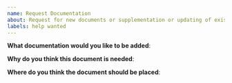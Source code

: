 ```yaml
---
name: Request Documentation
about: Request for new documents or supplementation or updating of existing documents. 
labels: help wanted
---
```


**What documentation would you like to be added**:

**Why do you think this document is needed**:

**Where do you think the document should be placed**:
<!--
For example: 
I think the document could be placed under /Documentation/User Guide/xxx/xxx.
More precisely, the document should be placed in this code directory:
https://github.com/karmada-io/website/tree/main/docs/userguide/xxx/xxx.md.
-->
